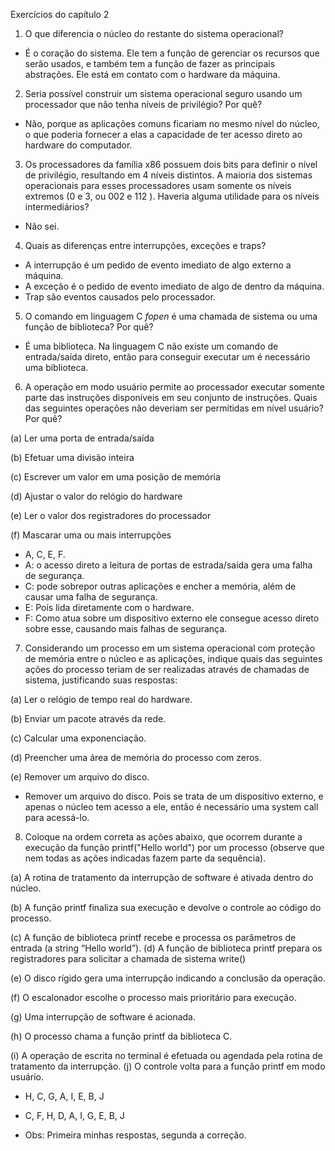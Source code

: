 Exercícios do capítulo 2

1. O que diferencia o núcleo do restante do sistema operacional? 

 

- É o coração do sistema. Ele tem a função de gerenciar os recursos que serão usados, e também tem a     função de fazer as principais abstrações. Ele está em contato com o     hardware da máquina.

 

 

2. Seria possível construir um sistema operacional seguro usando um processador que não tenha níveis de privilégio? Por quê? 

 

- Não, porque as aplicações comuns ficariam no mesmo nível do núcleo, o que poderia fornecer a elas a     capacidade de ter acesso direto ao hardware do computador.

 

 

3. Os processadores da família x86 possuem dois bits para definir o nível de privilégio, resultando em 4 níveis distintos. A maioria dos sistemas operacionais para esses processadores usam somente os níveis extremos (0 e 3, ou 002 e 112 ). Haveria alguma utilidade para os níveis intermediários?

 

- Não sei.

 

4. Quais as diferenças entre interrupções, exceções e traps? 

- A interrupção é um pedido de evento imediato de algo externo a máquina. 
- A exceção é o pedido de evento imediato de algo de dentro da máquina.
- Trap são eventos causados pelo processador.

 

5. O comando em linguagem C *fopen* é uma chamada de sistema ou uma função de biblioteca? Por quê?

- É uma biblioteca. Na linguagem C não existe um comando de entrada/saída direto, então para     conseguir executar um é necessário uma biblioteca.

 

6. A operação em modo usuário permite ao processador executar somente parte das instruções disponíveis em seu conjunto de instruções. Quais das seguintes operações não deveriam ser permitidas em nível usuário? Por quê? 

(a) Ler uma porta de entrada/saída 

(b) Efetuar uma divisão inteira

(c) Escrever um valor em uma posição de memória 

(d) Ajustar o valor do relógio do hardware 

(e) Ler o valor dos registradores do processador 

(f) Mascarar uma ou mais interrupções

 

- A, C, E, F. 
- A: o acesso direto a leitura de portas de estrada/saída gera uma falha de segurança. 
- C: pode sobrepor outras aplicações e encher a memória, além de causar uma falha de segurança.
- E: Pois lida diretamente com o hardware.
- F: Como atua sobre um dispositivo externo ele consegue acesso direto sobre esse, causando mais     falhas de segurança.

 

7. Considerando um processo em um sistema operacional com proteção de memória entre o núcleo e as aplicações, indique quais das seguintes ações do processo teriam de ser realizadas através de chamadas de sistema, justificando suas respostas: 

(a) Ler o relógio de tempo real do hardware. 

(b) Enviar um pacote através da rede. 

(c) Calcular uma exponenciação. 

(d) Preencher uma área de memória do processo com zeros. 

(e) Remover um arquivo do disco.

 

- Remover um arquivo do disco.     Pois se trata de um dispositivo externo, e apenas o núcleo tem acesso a     ele, então é necessário uma system call para acessá-lo.

 

8. Coloque na ordem correta as ações abaixo, que ocorrem durante a execução da função printf("Hello world") por um processo (observe que nem todas as ações indicadas fazem parte da sequência). 

(a) A rotina de tratamento da interrupção de software é ativada dentro do núcleo.

(b) A função printf finaliza sua execução e devolve o controle ao código do processo.

(c) A função de biblioteca printf recebe e processa os parâmetros de entrada (a string “Hello world”). (d) A função de biblioteca printf prepara os registradores para solicitar a chamada de sistema write() 

(e) O disco rígido gera uma interrupção indicando a conclusão da operação. 

(f) O escalonador escolhe o processo mais prioritário para execução. 

(g) Uma interrupção de software é acionada. 

(h) O processo chama a função printf da biblioteca C. 

(i) A operação de escrita no terminal é efetuada ou agendada pela rotina de tratamento da interrupção. (j) O controle volta para a função printf em modo usuário.

 

- H, C, G, A, I, E, B, J

- C, F, H, D, A, I, G, E, B, J

- Obs: Primeira minhas respostas, segunda a correção.